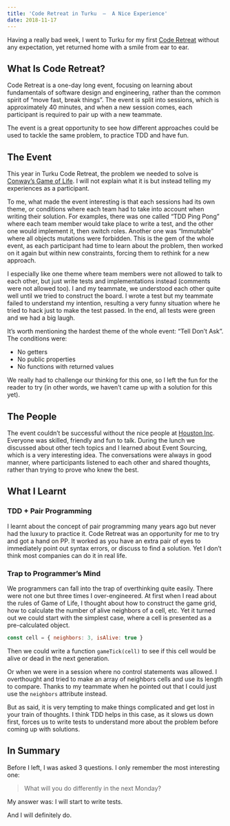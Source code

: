 ```yaml
---
title: 'Code Retreat in Turku  —  A Nice Experience'
date: 2018-11-17
---
```


Having a really bad week, I went to Turku for my first [Code Retreat](https://www.coderetreat.org/) without any expectation, yet returned home with a smile from ear to ear.

## What Is Code Retreat?

Code Retreat is a one-day long event, focusing on learning about fundamentals of software design and engineering, rather than the common spirit of “move fast, break things”. The event is split into sessions, which is approximately 40 minutes, and when a new session comes, each participant is required to pair up with a new teammate.

The event is a great opportunity to see how different approaches could be used to tackle the same problem, to practice TDD and have fun.

## The Event

This year in Turku Code Retreat, the problem we needed to solve is [Conway’s Game of Life](https://en.wikipedia.org/wiki/Conway%27s_Game_of_Life). I will not explain what it is but instead telling my experiences as a participant.

To me, what made the event interesting is that each sessions had its own theme, or conditions where each team had to take into account when writing their solution. For examples, there was one called “TDD Ping Pong” where each team member would take place to write a test, and the other one would implement it, then switch roles. Another one was “Immutable” where all objects mutations were forbidden. This is the gem of the whole event, as each participant had time to learn about the problem, then worked on it again but within new constraints, forcing them to rethink for a new approach.

I especially like one theme where team members were not allowed to talk to each other, but just write tests and implementations instead (comments were not allowed too). I and my teammate, we understood each other quite well until we tried to construct the board. I wrote a test but my teammate failed to understand my intention, resulting a very funny situation where he tried to hack just to make the test passed. In the end, all tests were green and we had a big laugh.

It’s worth mentioning the hardest theme of the whole event: “Tell Don’t Ask”. The conditions were:

- No getters
- No public properties
- No functions with returned values

We really had to challenge our thinking for this one, so I left the fun for the reader to try (in other words, we haven’t came up with a solution for this yet).

## The People

The event couldn’t be successful without the nice people at [Houston Inc](https://www.houston-inc.com/). Everyone was skilled, friendly and fun to talk. During the lunch we discussed about other tech topics and I learned about Event Sourcing, which is a very interesting idea. The conversations were always in good manner, where participants listened to each other and shared thoughts, rather than trying to prove who knew the best.

## What I Learnt

### TDD + Pair Programming

I learnt about the concept of pair programming many years ago but never had the luxury to practice it. Code Retreat was an opportunity for me to try and got a hand on PP. It worked as you have an extra pair of eyes to immediately point out syntax errors, or discuss to find a solution. Yet I don’t think most companies can do it in real life.

### Trap to Programmer’s Mind

We programmers can fall into the trap of overthinking quite easily. There were not one but three times I over-engineered. At first when I read about the rules of Game of Life, I thought about how to construct the game grid, how to calculate the number of alive neighbors of a cell, etc. Yet it turned out we could start with the simplest case, where a cell is presented as a pre-calculated object.

```js
const cell = { neighbors: 3, isAlive: true }
```

Then we could write a function `gameTick(cell)` to see if this cell would be alive or dead in the next generation.

Or when we were in a session where no control statements was allowed. I overthought and tried to make an array of neighbors cells and use its length to compare. Thanks to my teammate when he pointed out that I could just use the `neighbors` attribute instead.

But as said, it is very tempting to make things complicated and get lost in your train of thoughts. I think TDD helps in this case, as it slows us down first, forces us to write tests to understand more about the problem before coming up with solutions.

## In Summary

Before I left, I was asked 3 questions. I only remember the most interesting one:

> What will you do differently in the next Monday?

My answer was: I will start to write tests.

And I will definitely do.
